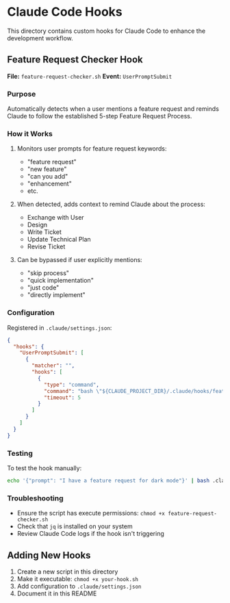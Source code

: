 # Claude Code Hooks

This directory contains custom hooks for Claude Code to enhance the development workflow.

## Feature Request Checker Hook

**File:** `feature-request-checker.sh`
**Event:** `UserPromptSubmit`

### Purpose
Automatically detects when a user mentions a feature request and reminds Claude to follow the established 5-step Feature Request Process.

### How it Works
1. Monitors user prompts for feature request keywords:
   - "feature request"
   - "new feature"
   - "can you add"
   - "enhancement"
   - etc.

2. When detected, adds context to remind Claude about the process:
   - Exchange with User
   - Design
   - Write Ticket
   - Update Technical Plan
   - Revise Ticket

3. Can be bypassed if user explicitly mentions:
   - "skip process"
   - "quick implementation"
   - "just code"
   - "directly implement"

### Configuration
Registered in `.claude/settings.json`:
```json
{
  "hooks": {
    "UserPromptSubmit": [
      {
        "matcher": "",
        "hooks": [
          {
            "type": "command",
            "command": "bash \"${CLAUDE_PROJECT_DIR}/.claude/hooks/feature-request-checker.sh\"",
            "timeout": 5
          }
        ]
      }
    ]
  }
}
```

### Testing
To test the hook manually:
```bash
echo '{"prompt": "I have a feature request for dark mode"}' | bash .claude/hooks/feature-request-checker.sh
```

### Troubleshooting
- Ensure the script has execute permissions: `chmod +x feature-request-checker.sh`
- Check that `jq` is installed on your system
- Review Claude Code logs if the hook isn't triggering

## Adding New Hooks
1. Create a new script in this directory
2. Make it executable: `chmod +x your-hook.sh`
3. Add configuration to `.claude/settings.json`
4. Document it in this README